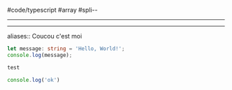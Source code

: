 #code/typescript
#array
#spli--

---

---
aliases:: Coucou c'est moi

```typescript
let message: string = 'Hello, World!';
console.log(message);
```

```html
test
```

```js
console.log('ok')
```